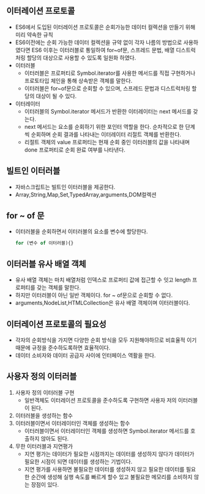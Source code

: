 ## 이터레이션 프로토콜
- ES6에서 도입된 이터레이션 프로토콜은 순회가능한 데이터 컬렉션을 만들기 위해 미리 약속한 규칙
- ES6이전에는 순회 가능한 데이터 컬렉션을 규약 없이 각자 나름의 방법으로 사용하였다면 ES6 이후는 이터러블로 통일하여 for~of문, 스프레드 문법, 배열 디스트럭처링 할당의 대상으로 사용할 수 있도록 일원화 하였다.
- 이터러블
    - 이터러블은 프로퍼티로 Symbol.iterator를 사용한 메서드를 직접 구현하거나 프로토타입 체인을 통해 상속받은 객체를 말한다.
    - 이터러블은 for~of문으로 순회할 수 있으며, 스프레드 문법과 디스트럭처링 할당의 대상이 될 수 있다.
- 이터레이터 
    - 이터러블의 Symbol.iterator 메서드가 반환한 이터레이터는 next 메서드를 갖는다.
    - next 메서드는 요소를 순회하기 위한 포인터 역할을 한다. 순차적으로 한 단계씩 순회하며 순회 결과를 나타내는 이터레이터 리절트 객체를 반환한다.
    - 리절트 객체의 value 프로퍼티는 현재 순회 중인 이터러블의 값을 나타내며 done 프로퍼티로 순회 완료 여부를 나타낸다.
## 빌트인 이터러블
- 자바스크립트는 빌트인 이터러블을 제공한다.
- Array,String,Map,Set,TypedArray,arguments,DOM컬렉션
## for ~ of 문
- 이터러블을 순회하면서 이터러블의 요소를 변수에 할당한다.
    ```js
    for (변수 of 이터러블){}
    ```
## 이터러블 유사 배열 객체
- 유사 배열 객체는 마치 배열처럼 인덱스로 프로퍼티 값에 접근할 수 잇고 length 프로퍼티를 갖는 객체를 말한다.
- 하지만 이터러블이 아닌 일반 객체이다. for ~ of문으로 순회할 수 없다.
- arguments,NodeList,HTMLCollection은 유사 배열 객체이며 이터러블이다.
## 이터레이션 프로토콜의 필요성
- 각자의 순회방식을 가지면 다양한 순회 방식을 모두 지원해야하므로 비효율적 이기 때문에 규정을 준수하도록하면 효율적이다.
- 데이터 소비자와 데이터 공급자 사이에 인터페이스 역활을 한다.
## 사용자 정의 이터러블
1. 사용자 정의 이터러블 구현 
    - 일반객체도 이터레이션 프로토콜을 준수하도록 구현하면 사용자 저의 이터러블이 된다.
2. 이터러블을 생성하는 함수 
3. 이터러블이면서 이터레이터인 객체를 생성하는 함수 
    - 이터러블이면서 이터레이터인 객체를 생성하면 Symbol.iterator 메서드를 호출하지 않아도 된다.
4. 무한 이터러블과 지연평가
    - 지연 평가는 데이터가 필요한 시점까지는 데이터를 생성하지 않다가 데이터가 필요한 시점이 되면 데이터를 생성하는 기법이다.
    - 지연 평가를 사용하면 불필요한 데이터를 생성하지 않고 필요한 데이터를 필요한 순간에 생성해 실행 속도를 빠르게 할수 있고 불필요한 메모리를 소비하지 않는 장점이 있다.
